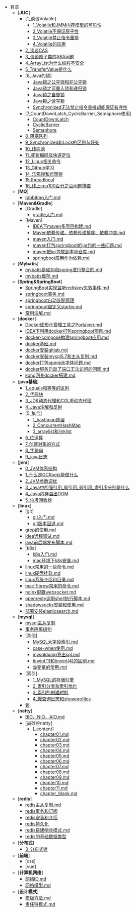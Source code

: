 * 目录
    * [**JUC**]
      * [1_谈谈Volatile]
        * [1_Volatile和JMM内存模型的可见性](/study/JUC/1_谈谈Volatile/1_Volatile和JMM内存模型的可见性/README)
        * [2_Volatile不保证原子性](/study/JUC/1_谈谈Volatile/2_Volatile不保证原子性/README)
        * [3_Volatile禁止指令重排](/study/JUC/1_谈谈Volatile/3_Volatile禁止指令重排/README)
        * [4_Volatile的应用](/study/JUC/1_谈谈Volatile/4_Volatile的应用/README)
      * [2_谈谈CAS](/study/JUC/2_谈谈CAS/README)
      * [3_谈谈原子类的ABA问题](/study/JUC/3_谈谈原子类的ABA问题/README)
      * [4_ArrayList为什么线程不安全](/study/JUC/4_ArrayList为什么线程不安全/README)
      * [5_TransferValue是什么](/study/JUC/5_TransferValue是什么/README)
      * [6_Java的锁]
        * [Java锁之公平锁和非公平锁](/study/JUC/6_Java的锁/Java锁之公平锁和非公平锁/README)
        * [Java锁之可重入锁和递归锁](/study/JUC/6_Java的锁/Java锁之可重入锁和递归锁/README)
        * [Java锁之自旋锁](/study/JUC/6_Java的锁/Java锁之自旋锁/README)
        * [Java锁之读写锁](/study/JUC/6_Java的锁/Java锁之读写锁/README)
        * [Synchronized无法禁止指令重排却能保证有序性](/study/JUC/6_Java的锁/Synchronized无法禁止指令重排却能保证有序性/README)
      * [7_CountDownLatch_CyclicBarrier_Semaphore使用]
        * [CountDownLatch](/study/JUC/7_CountDownLatch_CyclicBarrier_Semaphore使用/CountDownLatch/README)
        * [CyclicBarrier](/study/JUC/7_CountDownLatch_CyclicBarrier_Semaphore使用/CyclicBarrier/README)
        * [Semaphore](/study/JUC/7_CountDownLatch_CyclicBarrier_Semaphore使用/Semaphore/README)
      * [8_阻塞队列](/study/JUC/8_阻塞队列/README)
      * [9_Synchronized和Lock的区别与好处](/study/JUC/9_Synchronized和Lock的区别与好处/README)
      * [10_线程池](/study/JUC/10_线程池/README)
      * [11_死锁编码及快速定位](/study/JUC/11_死锁编码及快速定位/README)
      * [12_Linux相关命令](/study/JUC/12_Linux相关命令/README)
      * [13_Github学习](/study/JUC/13_Github学习/README)
      * [14_乐观锁和悲观锁](/study/JUC/14_乐观锁和悲观锁/README)
      * [15.threadlocal](/study/JUC/15.threadlocal/README)
      * [16_线上cpu100百分之百问题排查](/study/JUC/16_线上cpu100百分之百问题排查/README)
    * [**MQ**]
      * [rabbitmq入门.md](/study/MQ/rabbitmq入门.md)
    * [**Maven&Gradle**]
      * [Gradle]
        * [gradle入门.md](/study/Maven&Gradle/Gradle/gradle入门.md)
      * [Maven]
        * [IDEA下maven多项目构建.md](/study/Maven&Gradle/Maven/IDEA下maven多项目构建.md)
        * [Maven依赖传递、依赖传递排除、依赖冲突.md](/study/Maven&Gradle/Maven/Maven依赖传递、依赖传递排除、依赖冲突.md)
        * [maven入门.md](/study/Maven&Gradle/Maven/maven入门.md)
        * [maven打包springboot的jar包的一些问题.md](/study/Maven&Gradle/Maven/maven打包springboot的jar包的一些问题.md)
        * [maven把jar包放到本地仓库.md](/study/Maven&Gradle/Maven/maven把jar包放到本地仓库.md)
        * [springboot应用作为依赖.md](/study/Maven&Gradle/Maven/springboot应用作为依赖.md)
    * [**Mybatis**]
      * [mybatis是如何和spring进行整合的.md](/study/Mybatis/mybatis是如何和spring进行整合的.md)
      * [mybatis缓存.md](/study/Mybatis/mybatis缓存.md)
    * [**Spring&SpringBoot**]
      * [SpringBoot实现监听rediskey失效事件.md](/study/Spring&SpringBoot/SpringBoot实现监听rediskey失效事件.md)
      * [springboot事务.md](/study/Spring&SpringBoot/springboot事务.md)
      * [springboot自动装配原理](/study/Spring&SpringBoot/springboot自动装配原理/README)
      * [springboot自定义starter.md](/study/Spring&SpringBoot/springboot自定义starter.md)
      * [常用注解.md](/study/Spring&SpringBoot/常用注解.md)
    * [**docker**]
      * [Docker图形化管理工具之Portainer.md](/study/docker/Docker图形化管理工具之Portainer.md)
      * [IDEA下利用docker打包springboot项目.md](/study/docker/IDEA下利用docker打包springboot项目.md)
      * [docker-compose构建springboot应用.md](/study/docker/docker-compose构建springboot应用.md)
      * [docker基础.md](/study/docker/docker基础.md)
      * [docker安装gitlab.md](/study/docker/docker安装gitlab.md)
      * [docker安装mysql5.7和主从复制.md](/study/docker/docker安装mysql5.7和主从复制.md)
      * [docker打包openjdk字体问题.md](/study/docker/docker打包openjdk字体问题.md)
      * [docker服务启动了端口无法访问的问题.md](/study/docker/docker服务启动了端口无法访问的问题.md)
      * [kong网关docker搭建.md](/study/docker/kong网关docker搭建.md)
    * [**java基础**]
      * [1_equals和等等的区别](/study/java基础/1_equals和等等的区别/README)
      * [2_代码块](/study/java基础/2_代码块/README)
      * [3_JDK动态代理和CGLIB动态代理](/study/java基础/3_JDK动态代理和CGLIB动态代理/README)
      * [4_Java注解和反射](/study/java基础/4_Java注解和反射/README)
      * [5_集合]
        * [1_hashmap原理](/study/java基础/5_集合/1_hashmap原理/README)
        * [2_ConcurrentHashMap](/study/java基础/5_集合/2_ConcurrentHashMap/README)
        * [3_arraylist和linklist](/study/java基础/5_集合/3_arraylist和linklist/README)
      * [6_位运算](/study/java基础/6_位运算/README)
      * [7_创建对象的方式](/study/java基础/7_创建对象的方式/README)
      * [8_字符串](/study/java基础/8_字符串/README)
      * [9_java日志](/study/java基础/9_java日志/README)
    * [**jvm**]
      * [0_JVM体系结构](/study/jvm/0_JVM体系结构/README)
      * [1_什么是GCRoots能做什么](/study/jvm/1_什么是GCRoots能做什么/README)
      * [2_JVM参数调优](/study/jvm/2_JVM参数调优/README)
      * [3_Java中的强引用_软引用_弱引用_虚引用分别是什么](/study/jvm/3_Java中的强引用_软引用_弱引用_虚引用分别是什么/README)
      * [4_Java内存溢出OOM](/study/jvm/4_Java内存溢出OOM/README)
      * [5_垃圾回收器](/study/jvm/5_垃圾回收器/README)
    * [**linux**]
      * [git]
        * [git入门.md](/study/linux/git/git入门.md)
        * [git版本回退.md](/study/linux/git/git版本回退.md)
      * [grep的使用.md](/study/linux/grep的使用.md)
      * [idea远程调试.md](/study/linux/idea远程调试.md)
      * [java前后端发布脚本.md](/study/linux/java前后端发布脚本.md)
      * [k8s]
        * [k8s入门.md](/study/linux/k8s/k8s入门.md)
        * [mac环境下k8s安装.md](/study/linux/k8s/mac环境下k8s安装.md)
      * [linux常用的一些命令.md](/study/linux/linux常用的一些命令.md)
      * [linux硬盘挂载.md](/study/linux/linux硬盘挂载.md)
      * [linux系统介绍和目录.md](/study/linux/linux系统介绍和目录.md)
      * [mac下brew常用的命令.md](/study/linux/mac下brew常用的命令.md)
      * [nginx配置websocket.md](/study/linux/nginx配置websocket.md)
      * [openresty调用shell执行脚本.md](/study/linux/openresty调用shell执行脚本.md)
      * [shadowsocks安装和使用.md](/study/linux/shadowsocks安装和使用.md)
      * [部署安装elasticsearch.md](/study/linux/部署安装elasticsearch.md)
    * [**mysql**]
      * [mysql主从复制](/study/mysql/mysql主从复制/README)
      * [事务隔离级别](/study/mysql/事务隔离级别/README)
      * [其他]
        * [MySQL大字段索引.md](/study/mysql/其他/MySQL大字段索引.md)
        * [case-when使用.md](/study/mysql/其他/case-when使用.md)
        * [mysqldump导出sql.md](/study/mysql/其他/mysqldump导出sql.md)
        * [tinyint(1)和tinyint(4)的区别.md](/study/mysql/其他/tinyint(1)和tinyint(4)的区别.md)
        * [@变量的使用.md](/study/mysql/其他/@变量的使用.md)
      * [索引]
        * [1_MySQL的存储引擎](/study/mysql/索引/1_MySQL的存储引擎/README)
        * [2_索引分类和索引优化](/study/mysql/索引/2_索引分类和索引优化/README)
        * [3_索引的创建时机](/study/mysql/索引/3_索引的创建时机/README)
        * [4_慢查询日志和showprofiles](/study/mysql/索引/4_慢查询日志和showprofiles/README)
      * [锁](/study/mysql/锁/README)
    * [**netty**]
      * [BIO、NIO、AIO.md](/study/netty/BIO、NIO、AIO.md)
      * [尚硅谷netty]
        * [_content]
          * [chapter01.md](/study/netty/尚硅谷netty/_content/chapter01.md)
          * [chapter02.md](/study/netty/尚硅谷netty/_content/chapter02.md)
          * [chapter03.md](/study/netty/尚硅谷netty/_content/chapter03.md)
          * [chapter04.md](/study/netty/尚硅谷netty/_content/chapter04.md)
          * [chapter05.md](/study/netty/尚硅谷netty/_content/chapter05.md)
          * [chapter06.md](/study/netty/尚硅谷netty/_content/chapter06.md)
          * [chapter07.md](/study/netty/尚硅谷netty/_content/chapter07.md)
          * [chapter08.md](/study/netty/尚硅谷netty/_content/chapter08.md)
          * [chapter09.md](/study/netty/尚硅谷netty/_content/chapter09.md)
          * [chapter10.md](/study/netty/尚硅谷netty/_content/chapter10.md)
          * [chapter11.md](/study/netty/尚硅谷netty/_content/chapter11.md)
          * [chapter_blank.md](/study/netty/尚硅谷netty/_content/chapter_blank.md)
    * [**redis**]
      * [redis主从复制.md](/study/redis/redis主从复制.md)
      * [redis事务和订阅](/study/redis/redis事务和订阅/README)
      * [redis安装和介绍](/study/redis/redis安装和介绍/README)
      * [redis持久化](/study/redis/redis持久化/README)
      * [redis搭建哨兵模式.md](/study/redis/redis搭建哨兵模式.md)
      * [redis的基础数据类型](/study/redis/redis的基础数据类型/README)
    * [**分布式**]
      * [3_分布式锁](/study/分布式/3_分布式锁/README)
    * [**前端**]
      * [css]
      * [vue]
    * [**计算机网络**]
      * [网络IO.md](/study/计算机网络/网络IO.md)
      * [网络模型.md](/study/计算机网络/网络模型.md)
    * [**设计模式**]
      * [模板方法.md](/study/设计模式/模板方法.md)
      * [责任链模式.md](/study/设计模式/责任链模式.md)
